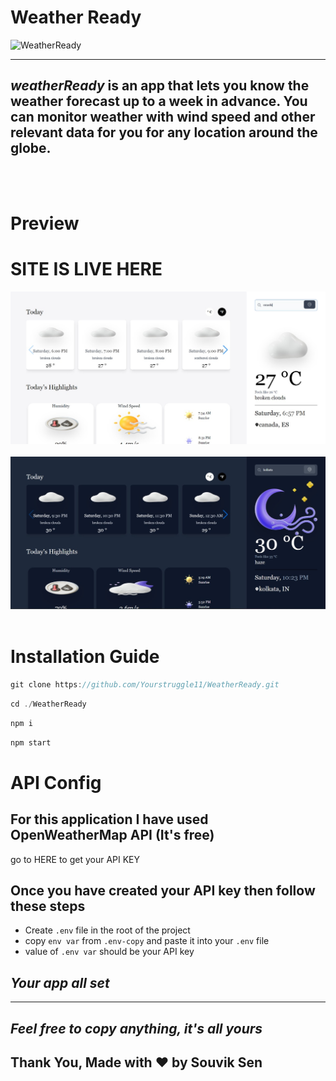# Weather Ready

![WeatherReady](https://socialify.git.ci/Yourstruggle11/WeatherReady/image?description=1&font=Bitter&forks=1&issues=1&language=1&logo=https%3A%2F%2Fcdni.iconscout.com%2Fillustration%2Fpremium%2Fthumb%2Fwoman-holding-umbrella-4058546-3363891.png&owner=1&pattern=Overlapping%20Hexagons&pulls=1&stargazers=1&theme=Light)

<hr>

##  ***weatherReady*** is an app that lets you know the weather forecast up to a week in advance. You can monitor weather with wind speed and other relevant data for you for any location around the globe.


<br />
<br />

# Preview

<h1><a src="https://weatherready.netlify.app/" target="_blank">SITE IS LIVE HERE</a> </h1>

<img src="./src/assets/demo_one.jpeg">
<br />
<br />
<img src="./src/assets/demo_two.jpeg">
<br />
<br />

# Installation Guide


```js
git clone https://github.com/Yourstruggle11/WeatherReady.git
```

```js
cd ./WeatherReady
```
```js
npm i
```
```js
npm start
```

# API Config

## For this application I have used OpenWeatherMap API (It's free)

go to <a src="https://home.openweathermap.org/api_keys" target="_blank">HERE</a> to get your API KEY

## Once you have created your API key then follow these steps

- Create `.env` file in the root of the project
- copy `env var` from `.env-copy` and paste it into your `.env` file
- value of `.env var` should be your API key


## ***Your app all set***

<hr />

## ***Feel free to copy anything, it's all yours***


## Thank You, Made with ❤️ by Souvik Sen
